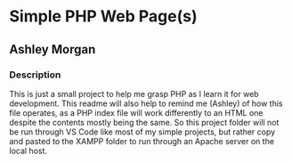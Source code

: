 # Simple PHP Web Page(s)

## Ashley Morgan

### Description

This is just a small project to help me grasp PHP as I learn it for web development. This readme will also help to remind me (Ashley) of how this file operates, as a PHP index file will work differently to an HTML one despite the contents mostly being the same. So this project folder will not be run through VS Code like most of my simple projects, but rather copy and pasted to the XAMPP folder to run through an Apache server on the local host.